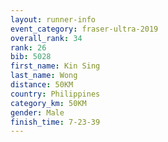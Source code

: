 ```yaml
---
layout: runner-info 
event_category: fraser-ultra-2019 
overall_rank: 34
rank: 26
bib: 5028
first_name: Kin Sing
last_name: Wong
distance: 50KM
country: Philippines
category_km: 50KM
gender: Male
finish_time: 7-23-39
---
```

